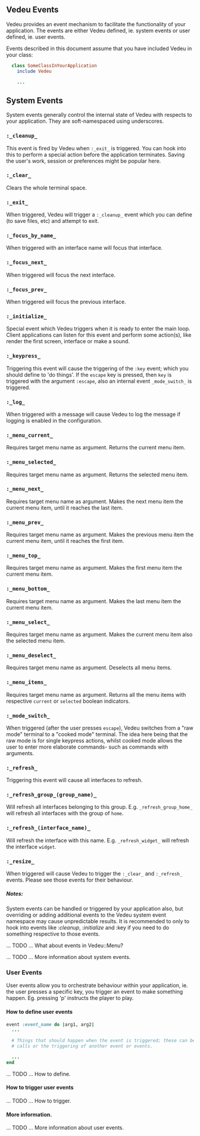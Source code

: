 ## Vedeu Events

Vedeu provides an event mechanism to facilitate the functionality of your
application. The events are either Vedeu defined, ie. system events or
user defined, ie. user events.

Events described in this document assume that you have included Vedeu in your
class:

```ruby
  class SomeClassInYourApplication
    include Vedeu

    ...
```

## System Events

System events generally control the internal state of Vedeu with respects to
your application. They are soft-namespaced using underscores.

### `:_cleanup_`

This event is fired by Vedeu when `:_exit_` is triggered. You can hook into this to perform a special action before the application terminates. Saving the user's work, session or preferences might be popular here.

### `:_clear_`

Clears the whole terminal space.

### `:_exit_`

When triggered, Vedeu will trigger a `:_cleanup_` event which you can define (to save files, etc) and attempt to exit.

### `:_focus_by_name_`

When triggered with an interface name will focus that interface.

### `:_focus_next_`

When triggered will focus the next interface.

### `:_focus_prev_`

When triggered will focus the previous interface.

### `:_initialize_`

Special event which Vedeu triggers when it is ready to enter the main loop. Client applications can listen for this event and perform some action(s), like render the first screen, interface or make a sound.

### `:_keypress_`

Triggering this event will cause the triggering of the `:key` event; which you should define to 'do things'. If the `escape` key is pressed, then `key` is triggered with the argument `:escape`, also an internal event `_mode_switch_` is triggered.

### `:_log_`

When triggered with a message will cause Vedeu to log the message if logging is enabled in the configuration.

### `:_menu_current_`

Requires target menu name as argument. Returns the current menu item.

### `:_menu_selected_`

Requires target menu name as argument. Returns the selected menu item.

### `:_menu_next_`

Requires target menu name as argument. Makes the next menu item the current menu
item, until it reaches the last item.

### `:_menu_prev_`

Requires target menu name as argument. Makes the previous menu item the current
menu item, until it reaches the first item.

### `:_menu_top_`

Requires target menu name as argument. Makes the first menu item the current
menu item.

### `:_menu_bottom_`

Requires target menu name as argument. Makes the last menu item the current menu
item.

### `:_menu_select_`

Requires target menu name as argument. Makes the current menu item also the
selected menu item.

### `:_menu_deselect_`

Requires target menu name as argument. Deselects all menu items.

### `:_menu_items_`

Requires target menu name as argument. Returns all the menu items with
respective `current` or `selected` boolean indicators.

### `:_mode_switch_`

When triggered (after the user presses `escape`), Vedeu switches from a "raw mode" terminal to a "cooked mode" terminal. The idea here being that the raw mode is for single keypress actions, whilst cooked mode allows the user to enter more elaborate commands- such as commands with arguments.

### `:_refresh_`

Triggering this event will cause all interfaces to refresh.

### `:_refresh_group_(group_name)_`

Will refresh all interfaces belonging to this group. E.g. `_refresh_group_home_` will refresh all interfaces with the group of `home`.

### `:_refresh_(interface_name)_`

Will refresh the interface with this name. E.g. `_refresh_widget_` will refresh the interface `widget`.

### `:_resize_`

When triggered will cause Vedeu to trigger the `:_clear_` and `:_refresh_`
events. Please see those events for their behaviour.


##### Notes:

System events can be handled or triggered by your application also, but overriding or adding additional events to the Vedeu system event namespace may cause unpredictable results. It is recommended to only to hook into events like :_cleanup_, :_initialize_ and :key if you need to do something respective
to those events.


... TODO ... What about events in Vedeu::Menu?

... TODO ... More information about system events.


### User Events

User events allow you to orchestrate behaviour within your application, ie. the user presses a specific key, you trigger an event to make something happen. Eg. pressing 'p' instructs the player to play.


#### How to define user events

```ruby
event :event_name do |arg1, arg2|
  ...

  # Things that should happen when the event is triggered; these can be method
  # calls or the triggering of another event or events.

  ...
end
```

... TODO ... How to define.


#### How to trigger user events

... TODO ... How to trigger.


#### More information.

... TODO ... More information about user events.


